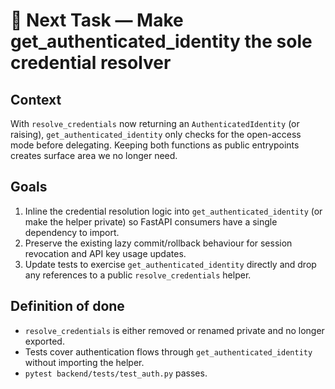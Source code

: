 # 🔄 Next Task — Make get_authenticated_identity the sole credential resolver

## Context
With `resolve_credentials` now returning an `AuthenticatedIdentity` (or raising), `get_authenticated_identity` only checks for the open-access mode before delegating. Keeping both functions as public entrypoints creates surface area we no longer need.

## Goals
1. Inline the credential resolution logic into `get_authenticated_identity` (or make the helper private) so FastAPI consumers have a single dependency to import.
2. Preserve the existing lazy commit/rollback behaviour for session revocation and API key usage updates.
3. Update tests to exercise `get_authenticated_identity` directly and drop any references to a public `resolve_credentials` helper.

## Definition of done
- `resolve_credentials` is either removed or renamed private and no longer exported.
- Tests cover authentication flows through `get_authenticated_identity` without importing the helper.
- `pytest backend/tests/test_auth.py` passes.
